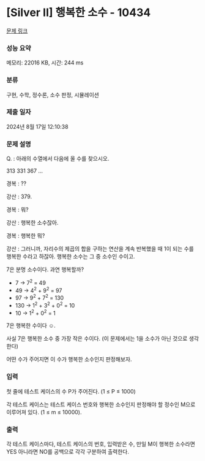 # [Silver II] 행복한 소수 - 10434 

[문제 링크](https://www.acmicpc.net/problem/10434) 

### 성능 요약

메모리: 22016 KB, 시간: 244 ms

### 분류

구현, 수학, 정수론, 소수 판정, 시뮬레이션

### 제출 일자

2024년 8월 17일 12:10:38

### 문제 설명

<p>Q. : 아래의 수열에서 다음에 올 수를 찾으시오.</p>

<p>313 331 367 ...</p>

<p>경복 : ??</p>

<p>강산 : 379.</p>

<p>경복 : 뭐?</p>

<p>강산 : 행복한 소수잖아.</p>

<p>경복 : 행복한 뭐?</p>

<p>강산 : 그러니까, 자리수의 제곱의 합을 구하는 연산을 계속 반복했을 때 1이 되는 수를 행복한 수라고 하잖아. 행복한 소수는 그 중 소수인 수이고.</p>

<p>7은 분명 소수이다. 과연 행복할까?</p>

<ul>
	<li>7 → 7<sup>2</sup> = 49</li>
	<li>49 → 4<sup>2</sup> + 9<sup>2</sup> = 97</li>
	<li>97 → 9<sup>2</sup> + 7<sup>2</sup> = 130</li>
	<li>130 → 1<sup>2</sup> + 3<sup>2</sup> + 0<sup>2</sup> = 10</li>
	<li>10 → 1<sup>2</sup> + 0<sup>2</sup> = 1</li>
</ul>

<p>7은 행복한 수이다 ☺.</p>

<p>사실 7은 행복한 소수 중 가장 작은 수이다. (이 문제에서는 1을 소수가 아닌 것으로 생각한다)</p>

<p>어떤 수가 주어지면 이 수가 행복한 소수인지 판정해보자.</p>

### 입력 

 <p>첫 줄에 테스트 케이스의 수 P가 주어진다. (1 ≤ P ≤ 1000)</p>

<p>각 테스트 케이스는 테스트 케이스 번호와 행복한 소수인지 판정해야 할 정수인 M으로 이루어져 있다. (1 ≤ m ≤ 10000).</p>

<p> </p>

### 출력 

 <p>각 테스트 케이스마다, 테스트 케이스의 번호, 입력받은 수, 만일 M이 행복한 소수라면 YES 아니라면 NO를 공백으로 각각 구분하여 출력한다.</p>


